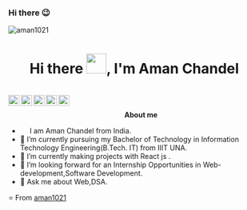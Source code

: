 ### Hi there 😉


<p align="left"> <img src="https://komarev.com/ghpvc/?username=aman1021" alt="aman1021" /> </p><h1 align="center">Hi there <img src="https://github.com/sudnyeshtalekar/sudnyeshtalekar/blob/master/Assets/Hi.gif" width="40px">, I'm Aman Chandel </h1>

<br />
<a href="https://twitter.com/chandelstwt">
  <img align="left" alt="Aman's Twitter" width="22px" src="https://img.icons8.com/color/48/000000/twitter.png"/>
</a>
<a href="https://www.linkedin.com/in/aman-chandel-795b7b1a9/">
  <img align="left" alt="Aman's Linkedin" width="22px" src="https://img.icons8.com/color/48/000000/linkedin.png" />
</a>
<a href="https://github.com/aman1021">
  <img align="left" alt="Aman's Github" width="22px" src="https://img.icons8.com/color/48/000000/github--v3.png" />
</a>
<a href="https://leetcode.com/seeker_11/">
  <img align="left" alt="Aman's LeetCode" width="22px" src="https://img.icons8.com/external-tal-revivo-shadow-tal-revivo/48/000000/external-level-up-your-coding-skills-and-quickly-land-a-job-logo-shadow-tal-revivo.png"/>
</a>
<a href="https://www.codechef.com/users/hawk_11">
  <img align="left" alt="Aman's Instagram" width="22px" src="https://img.icons8.com/fluency/48/000000/codechef.png" />
</a>
<br />



&nbsp;&nbsp;&nbsp;&nbsp;&nbsp;&nbsp;&nbsp;&nbsp;&nbsp;&nbsp;&nbsp;&nbsp;&nbsp;&nbsp;&nbsp;&nbsp;&nbsp;&nbsp;&nbsp;&nbsp;&nbsp;&nbsp;&nbsp;&nbsp;&nbsp;&nbsp;&nbsp;&nbsp;&nbsp;&nbsp;&nbsp;&nbsp;&nbsp;&nbsp;&nbsp;&nbsp;&nbsp;&nbsp;&nbsp;&nbsp;&nbsp;&nbsp;&nbsp;&nbsp;&nbsp;&nbsp;&nbsp;&nbsp;&nbsp;&nbsp;&nbsp;&nbsp;&nbsp;&nbsp;&nbsp;&nbsp;&nbsp;&nbsp;&nbsp;<b>About me</b> <br>
- <img src ="https://s3.amazonaws.com/pix.iemoji.com/images/emoji/apple/ios-12/256/boy-light-skin-tone.png" height= 15px width = 15px> I am Aman Chandel from India.
- 🔭 I’m currently pursuing my Bachelor of Technology in Information Technology Engineering(B.Tech. IT) from IIIT UNA.
- 🌱 I’m currently making projects with React js .
- 👯 I’m looking forward for an Internship Opportunities in Web-development,Software Development.
- 💬 Ask me about Web,DSA.


⭐️ From [aman1021](https://github.com/aman1021)
